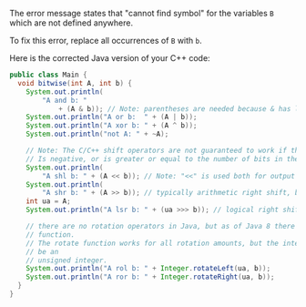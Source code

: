 The error message states that "cannot find symbol" for the variables `B` which are not defined anywhere.

To fix this error, replace all occurrences of `B` with `b`. 

Here is the corrected Java version of your C++ code:

```java
public class Main {
  void bitwise(int A, int b) {
    System.out.println(
        "A and b: "
            + (A & b)); // Note: parentheses are needed because & has lower precedence than <<
    System.out.println("A or b:  " + (A | b));
    System.out.println("A xor b: " + (A ^ b));
    System.out.println("not A: " + ~A);

    // Note: The C/C++ shift operators are not guaranteed to work if the shift count (that is, b)
    // Is negative, or is greater or equal to the number of bits in the integer being shifted.
    System.out.println(
        "A shl b: " + (A << b)); // Note: "<<" is used both for output and for left shift
    System.out.println(
        "A shr b: " + (A >> b)); // typically arithmetic right shift, but not guaranteed
    int ua = A;
    System.out.println("A lsr b: " + (ua >>> b)); // logical right shift (guaranteed)

    // there are no rotation operators in Java, but as of Java 8 there is a standard-library rotate
    // function.
    // The rotate function works for all rotation amounts, but the integer being rotated must always
    // be an
    // unsigned integer.
    System.out.println("A rol b: " + Integer.rotateLeft(ua, b));
    System.out.println("A ror b: " + Integer.rotateRight(ua, b));
  }
}
```
